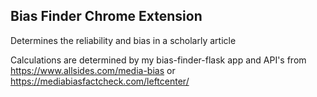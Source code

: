 ## Bias Finder Chrome Extension

Determines the reliability and bias in a scholarly article

Calculations are determined by my bias-finder-flask app and API's from https://www.allsides.com/media-bias or https://mediabiasfactcheck.com/leftcenter/
